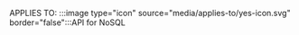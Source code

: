 APPLIES TO: :::image type="icon" source="media/applies-to/yes-icon.svg" border="false":::API for NoSQL
